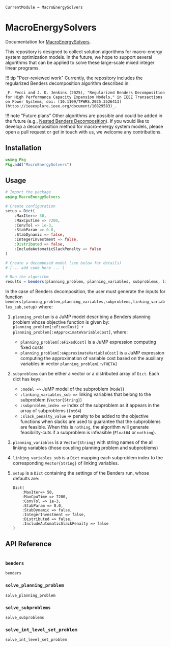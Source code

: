 ```@meta
CurrentModule = MacroEnergySolvers
```

# MacroEnergySolvers

Documentation for [MacroEnergySolvers](https://github.com/macroenergy/MacroEnergySolvers.jl).

This repository is designed to collect solution algorithms for macro-energy system optimization models. In the future, we hope to support several algorithms that can be applied to solve these large-scale mixed integer linear programs. 

!!! tip "Peer-reviewed work"
    Currently, the repository includes the regularized Benders decomposition algorithm described in:

    _F. Pecci and J. D. Jenkins (2025), "Regularized Benders Decomposition for High Performance Capacity Expansion Models," in IEEE Transactions on Power Systems, doi: [10.1109/TPWRS.2025.3526413](https://ieeexplore.ieee.org/document/10829583)_.

!!! note "Future plans"
    Other algorithms are possible and could be added in the future (e.g., [Nested Benders Decomposition](https://www.sciencedirect.com/science/article/abs/pii/S0377221718304466)). If you would like to develop a decomposition method for macro-energy system models, please open a pull request or get in touch with us, we welcome any contributions.

## Installation
```julia
using Pkg
Pkg.add("MacroEnergySolvers")
```

## Usage
```julia
# Import the package
using MacroEnergySolvers

# Create configuration
setup = Dict(
    :MaxIter=> 50,
    :MaxCpuTime => 7200,
    :ConvTol => 1e-3,
    :StabParam => 0.0,
    :StabDynamic => false,
    :IntegerInvestment => false,
    :Distributed => false,
    :IncludeAutomaticSlackPenalty => false
)

# Create a decomposed model (see below for details)
# [... add code here ... ]

# Run the algorithm
results = benders(planning_problem, planning_variables, subproblems, linking_variables_sub, setup)
```

In the case of Benders decomposition, the user must generate the inputs for function `benders(planning_problem,planning_variables,subproblems,linking_variables_sub,setup)` where:

1. `planning_problem` is a JuMP model describing a Benders planning problem whose objective function is given by: `planning_problem[:eFixedCost] + planning_problem[:eApproximateVariableCost]`, where:
   
   -  `planning_problem[:eFixedCost]` is a JuMP expression computing fixed costs
   -  `planning_problem[:eApproximateVariableCost]` is a JuMP expression computing the approximation of variable cost based on the auxiliary variables in vector `planning_problem[:vTHETA]`
2. `subproblems` can be either a vector or a distributed array of `Dict`. Each dict has keys:
    - `:model =>` JuMP model of the subproblem (`Model`)
    - `:linking_variables_sub =>` linking variables that belong to the subproblem (`Vector{String}`)
    - `:subproblem_index =>` index of the subproblem as it appears in the array of subproblems (`Int64`)
    - `:slack_penalty_value` => penalty to be added to the objective functions when slacks are used to guarantee that the subproblems are feasible. When this is `nothing`, the algorithm will generate feasibility-cuts if a subproblem is infeasible (`Float64` or `nothing`).
3. `planning_variables` is a `Vector{String}` with string names of the all linking variables (those coupling planning problem and subproblems)
4. `linking_variables_sub` is a `Dict` mapping each subproblem index to the corresponding `Vector{String}` of linking variables.
5. `setup` is a `Dict` containing the settings of the Benders run, whose defaults are:
    ```
    Dict(
        :MaxIter=> 50,
        :MaxCpuTime => 7200,
        :ConvTol => 1e-3,
        :StabParam => 0.0,
        :StabDynamic => false,
        :IntegerInvestment => false,
        :Distributed => false,
        :IncludeAutomaticSlackPenalty => false
    )
    ```

## API Reference

```@index
```
### `benders`
```@docs
benders
```

### `solve_planning_problem`
```@docs
solve_planning_problem
```

### `solve_subproblems`
```@docs
solve_subproblems
```

### `solve_int_level_set_problem`
```@docs
solve_int_level_set_problem
```





